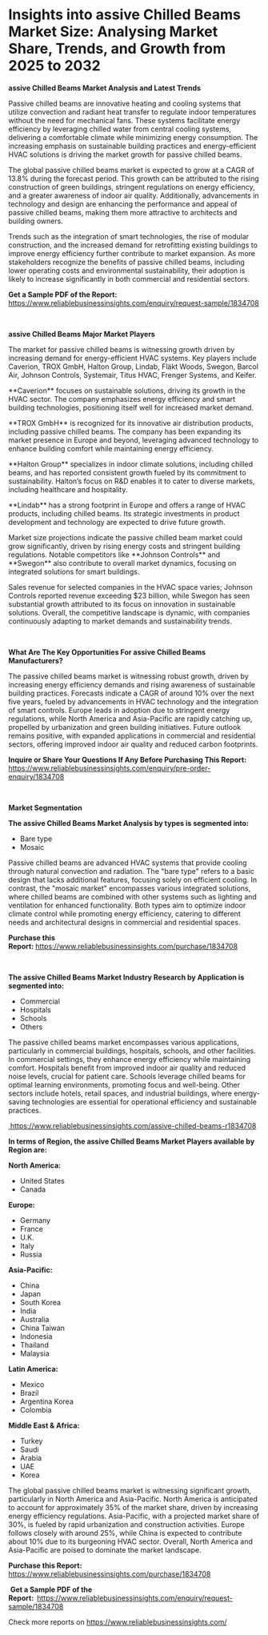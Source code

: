 <p><h1>Insights into assive Chilled Beams Market Size: Analysing Market Share, Trends, and Growth from 2025 to 2032</h1></p><p><strong>assive Chilled Beams Market Analysis and Latest Trends</strong></p>
<p><p>Passive chilled beams are innovative heating and cooling systems that utilize convection and radiant heat transfer to regulate indoor temperatures without the need for mechanical fans. These systems facilitate energy efficiency by leveraging chilled water from central cooling systems, delivering a comfortable climate while minimizing energy consumption. The increasing emphasis on sustainable building practices and energy-efficient HVAC solutions is driving the market growth for passive chilled beams.</p><p>The global passive chilled beams market is expected to grow at a CAGR of 13.8% during the forecast period. This growth can be attributed to the rising construction of green buildings, stringent regulations on energy efficiency, and a greater awareness of indoor air quality. Additionally, advancements in technology and design are enhancing the performance and appeal of passive chilled beams, making them more attractive to architects and building owners.</p><p>Trends such as the integration of smart technologies, the rise of modular construction, and the increased demand for retrofitting existing buildings to improve energy efficiency further contribute to market expansion. As more stakeholders recognize the benefits of passive chilled beams, including lower operating costs and environmental sustainability, their adoption is likely to increase significantly in both commercial and residential sectors.</p></p>
<p><strong>Get a Sample PDF of the Report:&nbsp;</strong> <a href="https://www.reliablebusinessinsights.com/enquiry/request-sample/1834708?utm_campaign=2446&utm_medium=2&utm_source=Github&utm_content=ia&utm_term=26032025&utm_id=assive-chilled-beams">https://www.reliablebusinessinsights.com/enquiry/request-sample/1834708</a></p>
<p>&nbsp;</p>
<p><strong>assive Chilled Beams Major Market Players</strong></p>
<p><p>The market for passive chilled beams is witnessing growth driven by increasing demand for energy-efficient HVAC systems. Key players include Caverion, TROX GmbH, Halton Group, Lindab, Fläkt Woods, Swegon, Barcol Air, Johnson Controls, Systemair, Titus HVAC, Frenger Systems, and Keifer.</p><p>**Caverion** focuses on sustainable solutions, driving its growth in the HVAC sector. The company emphasizes energy efficiency and smart building technologies, positioning itself well for increased market demand. </p><p>**TROX GmbH** is recognized for its innovative air distribution products, including passive chilled beams. The company has been expanding its market presence in Europe and beyond, leveraging advanced technology to enhance building comfort while maintaining energy efficiency.</p><p>**Halton Group** specializes in indoor climate solutions, including chilled beams, and has reported consistent growth fueled by its commitment to sustainability. Halton’s focus on R&D enables it to cater to diverse markets, including healthcare and hospitality.</p><p>**Lindab** has a strong footprint in Europe and offers a range of HVAC products, including chilled beams. Its strategic investments in product development and technology are expected to drive future growth.</p><p>Market size projections indicate the passive chilled beam market could grow significantly, driven by rising energy costs and stringent building regulations. Notable competitors like **Johnson Controls** and **Swegon** also contribute to overall market dynamics, focusing on integrated solutions for smart buildings.</p><p>Sales revenue for selected companies in the HVAC space varies; Johnson Controls reported revenue exceeding $23 billion, while Swegon has seen substantial growth attributed to its focus on innovation in sustainable solutions. Overall, the competitive landscape is dynamic, with companies continuously adapting to market demands and sustainability trends.</p></p>
<p>&nbsp;</p>
<p><strong>What Are The Key Opportunities For assive Chilled Beams Manufacturers?</strong></p>
<p><p>The passive chilled beams market is witnessing robust growth, driven by increasing energy efficiency demands and rising awareness of sustainable building practices. Forecasts indicate a CAGR of around 10% over the next five years, fueled by advancements in HVAC technology and the integration of smart controls. Europe leads in adoption due to stringent energy regulations, while North America and Asia-Pacific are rapidly catching up, propelled by urbanization and green building initiatives. Future outlook remains positive, with expanded applications in commercial and residential sectors, offering improved indoor air quality and reduced carbon footprints.</p></p>
<p><strong>Inquire or Share Your Questions If Any Before Purchasing This Report:</strong> <a href="https://www.reliablebusinessinsights.com/enquiry/pre-order-enquiry/1834708?utm_campaign=2446&utm_medium=2&utm_source=Github&utm_content=ia&utm_term=26032025&utm_id=assive-chilled-beams">https://www.reliablebusinessinsights.com/enquiry/pre-order-enquiry/1834708</a></p>
<p>&nbsp;</p>
<p><strong>Market Segmentation</strong></p>
<p><strong>The assive Chilled Beams Market Analysis by types is segmented into:</strong></p>
<p><ul><li>Bare type</li><li>Mosaic</li></ul></p>
<p><p>Passive chilled beams are advanced HVAC systems that provide cooling through natural convection and radiation. The "bare type" refers to a basic design that lacks additional features, focusing solely on efficient cooling. In contrast, the "mosaic market" encompasses various integrated solutions, where chilled beams are combined with other systems such as lighting and ventilation for enhanced functionality. Both types aim to optimize indoor climate control while promoting energy efficiency, catering to different needs and architectural designs in commercial and residential spaces.</p></p>
<p><strong>Purchase this Report:&nbsp;</strong><a href="https://www.reliablebusinessinsights.com/purchase/1834708?utm_campaign=2446&utm_medium=2&utm_source=Github&utm_content=ia&utm_term=26032025&utm_id=assive-chilled-beams">https://www.reliablebusinessinsights.com/purchase/1834708</a></p>
<p>&nbsp;</p>
<p><strong>The assive Chilled Beams Market Industry Research by Application is segmented into:</strong></p>
<p><ul><li>Commercial</li><li>Hospitals</li><li>Schools</li><li>Others</li></ul></p>
<p><p>The passive chilled beams market encompasses various applications, particularly in commercial buildings, hospitals, schools, and other facilities. In commercial settings, they enhance energy efficiency while maintaining comfort. Hospitals benefit from improved indoor air quality and reduced noise levels, crucial for patient care. Schools leverage chilled beams for optimal learning environments, promoting focus and well-being. Other sectors include hotels, retail spaces, and industrial buildings, where energy-saving technologies are essential for operational efficiency and sustainable practices.</p></p>
<p><a href="https://www.reliablebusinessinsights.com/assive-chilled-beams-r1834708?utm_campaign=2446&utm_medium=2&utm_source=Github&utm_content=ia&utm_term=26032025&utm_id=assive-chilled-beams">&nbsp;https://www.reliablebusinessinsights.com/assive-chilled-beams-r1834708</a></p>
<p><strong>In terms of Region, the assive Chilled Beams Market Players available by Region are:</strong></p>
<p>
    <p> <strong> North America: </strong>
        <ul>
            <li>United States</li>
            <li>Canada</li>
        </ul>
        </p> 
    <p> <strong> Europe: </strong>
        <ul>
            <li>Germany</li>
            <li>France</li>
            <li>U.K.</li>
            <li>Italy</li>
            <li>Russia</li>
        </ul>
        </p> 
    <p> <strong> Asia-Pacific: </strong>
        <ul>
            <li>China</li>
            <li>Japan</li>
            <li>South Korea</li>
            <li>India</li>
            <li>Australia</li>
            <li>China Taiwan</li>
            <li>Indonesia</li>
            <li>Thailand</li>
            <li>Malaysia</li>
        </ul>
        </p> 
    <p> <strong> Latin America: </strong>
        <ul>
            <li>Mexico</li>
            <li>Brazil</li>
            <li>Argentina Korea</li>
            <li>Colombia</li>
        </ul>
        </p> 
    <p> <strong> Middle East & Africa: </strong>
        <ul>
            <li>Turkey</li>
            <li>Saudi</li>
            <li>Arabia</li>
            <li>UAE</li>
            <li>Korea</li>
        </ul>
    </p>
    </p>
<p><p>The global passive chilled beams market is witnessing significant growth, particularly in North America and Asia-Pacific. North America is anticipated to account for approximately 35% of the market share, driven by increasing energy efficiency regulations. Asia-Pacific, with a projected market share of 30%, is fueled by rapid urbanization and construction activities. Europe follows closely with around 25%, while China is expected to contribute about 10% due to its burgeoning HVAC sector. Overall, North America and Asia-Pacific are poised to dominate the market landscape.</p></p>
<p><strong>Purchase this Report: </strong><a href="https://www.reliablebusinessinsights.com/purchase/1834708?utm_campaign=2446&utm_medium=2&utm_source=Github&utm_content=ia&utm_term=26032025&utm_id=assive-chilled-beams">https://www.reliablebusinessinsights.com/purchase/1834708</a></p>
<p>&nbsp;<strong>Get a Sample PDF of the Report:&nbsp;&nbsp;</strong><a href="https://www.reliablebusinessinsights.com/enquiry/request-sample/1834708?utm_campaign=2446&utm_medium=2&utm_source=Github&utm_content=ia&utm_term=26032025&utm_id=assive-chilled-beams">https://www.reliablebusinessinsights.com/enquiry/request-sample/1834708</a></p>
<p><strong></strong></p>
<p>Check more reports on <a href="https://www.reliablebusinessinsights.com/?utm_campaign=2446&utm_medium=2&utm_source=Github&utm_content=ia&utm_term=26032025&utm_id=assive-chilled-beams">https://www.reliablebusinessinsights.com/</a></p>